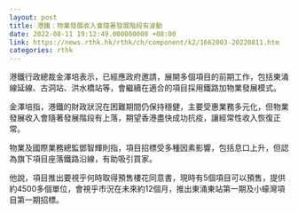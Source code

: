 ```yaml
---
layout: post
title: 港鐵：物業發展收入會隨著發展階段有波動
date: 2022-08-11 19:12:49.000000000 +08:00
link: https://news.rthk.hk/rthk/ch/component/k2/1662003-20220811.htm
categories: rthk
---
```


港鐵行政總裁金澤培表示，已經應政府邀請，展開多個項目的前期工作，包括東涌線延線、古洞站、洪水橋站等，會繼續在適合的項目採用鐵路加物業發展模式。

金澤培指，港鐵的財政狀況在困難期間仍保持穩健，主要受惠業務多元化，但物業發展收入會隨著發展階段有上落，期望香港盡快成功抗疫，讓經常性收入恢復正常。

物業及國際業務總監鄧智輝則指，項目招標受多種因素影響，包括息口上升，但認為旗下項目座落鐵路沿線，有助吸引買家。

他說，項目推出要視乎何時取得預售樓花同意書，現時有5個項目可以預售，提供約4500多個單位，會視乎市況在未來約12個月，推出東涌東站第一期及小蠔灣項目第一期招標。
